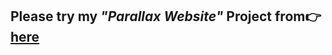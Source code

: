 <h2>Please try my <em>"Parallax Website"</em> Project from👉<a href="https://mnrgdkl.github.io/Parallax-Website/" target="blank" rel="noopener noreferrer"> here</a> </h2>
